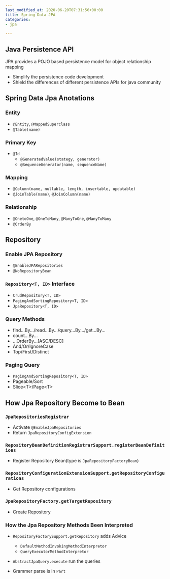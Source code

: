 ```yaml
---
last_modified_at: 2020-06-20T07:31:56+00:00
title: Spring Data JPA
categories:
- jpa

---
```

## Java Persistence API
JPA provides a POJO based persistence model for object relationship mapping
* Simplify the persistence code development
* Shield the differences of different persistence APIs for java community

## Spring Data Jpa Anotations
### Entity
* `@Entity`, `@MappedSuperclass`
* `@Table(name)`

### Primary Key
* `@Id`
  * `@GeneratedValue(stategy, generator)`
  * `@SequenceGenerator(name, sequenceName)`
  
### Mapping
* `@Column(name, nullable, length, insertable, updatable)`
* `@JoinTable(name)`, `@JoinColumn(name)`

### Relationship
* `@OnetoOne`, `@OneToMany`, `@ManyToOne`, `@ManyToMany`
* `@OrderBy`

## Repository
### Enable JPA Repository
* `@EnableJPARepositories`
* `@NoRepositoryBean`

### `Repository<T, ID>` Interface
* `CrudRepository<T, ID>`
* `PagingAndSortingRepository<T, ID>`
* `JpaRepository<T, ID>`

### Query Methods
* find...By.../read...By.../query...By.../get...By...
* count...By...
* ...OrderBy...\[ASC/DESC\]
* And/Or/IgnoreCase
* Top/First/Distinct

### Paging Query
* `PagingAndSortingRepository<T, ID>`
* Pageable/Sort
* Slice\<T\>/Page\<T\>


## How Jpa Repository Become to Bean
### `JpaRepositoriesRegistrar`
* Activate `@EnableJpaRepositories`
* Return `JpaRepositoryConfigExtension`

### `RepositoryBeanDefinitionRegistrarSupport.registerBeanDefinitions`
* Register Repository Bean(type is `JpaRepositoryFactoryBean`)

### `RepositoryConfigurationExtensionSupport.getRepositoryConfigurations`
* Get Repository configurations

### `JpaRepositoryFactory.getTargetRepository`
* Create Repository

### How the Jpa Repository Methods Been Interpreted
* `RepositoryFactorySupport.getRepository` adds Advice
  * `DefaultMethodInvokingMethodInterpretor`
  * `QueryExecutorMethodInterpretor`

* `AbstractJpaQuery.execute` run the queries
* Grammer parse is in `Part`

